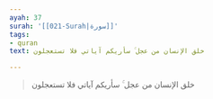 ```yaml
---
ayah: 37
surah: '[[021-Surah|سورة]]'
tags:
- quran
text: خلق الإنسان من عجل ۚ سأريكم آياتي فلا تستعجلون

---
```

> خلق الإنسان من عجل ۚ سأريكم آياتي فلا تستعجلون
